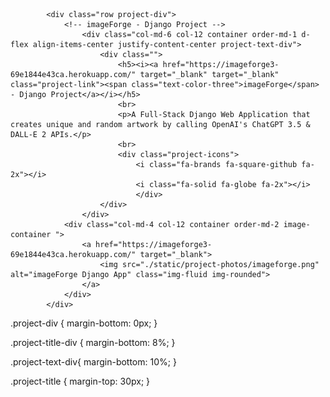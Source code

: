             <div class="row project-div">
                <!-- imageForge - Django Project -->
                    <div class="col-md-6 col-12 container order-md-1 d-flex align-items-center justify-content-center project-text-div">
                        <div class="">
                            <h5><i><a href="https://imageforge3-69e1844e43ca.herokuapp.com/" target="_blank" target="_blank" class="project-link"><span class="text-color-three">imageForge</span> - Django Project</a></i></h5>
                            <br>
                            <p>A Full-Stack Django Web Application that creates unique and random artwork by calling OpenAI's ChatGPT 3.5 & DALL-E 2 APIs.</p>
                            <br>
                            <div class="project-icons">
                                <i class="fa-brands fa-square-github fa-2x"></i>
                                <i class="fa-solid fa-globe fa-2x"></i>
                                </div>
                        </div>
                    </div>
                <div class="col-md-4 col-12 container order-md-2 image-container ">
                    <a href="https://imageforge3-69e1844e43ca.herokuapp.com/" target="_blank">
                        <img src="./static/project-photos/imageforge.png" alt="imageForge Django App" class="img-fluid img-rounded">
                    </a>
                </div>
            </div>





.project-div {
  margin-bottom: 0px;
}

.project-title-div {
  margin-bottom: 8%;
}

.project-text-div{
  margin-bottom: 10%;
}

.project-title {
  margin-top: 30px;
}
